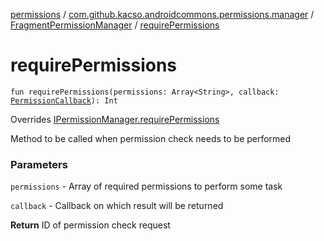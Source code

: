 [permissions](../../index.md) / [com.github.kacso.androidcommons.permissions.manager](../index.md) / [FragmentPermissionManager](index.md) / [requirePermissions](.)

# requirePermissions

`fun requirePermissions(permissions: Array<String>, callback: `[`PermissionCallback`](../../com.github.kacso.androidcommons.permissions.callbacks/-permission-callback/index.md)`): Int`

Overrides [IPermissionManager.requirePermissions](../-i-permission-manager/require-permissions.md)

Method to be called when permission check needs to be performed

### Parameters

`permissions` - Array of required permissions to perform some task

`callback` - Callback on which result will be returned

**Return**
ID of permission check request

